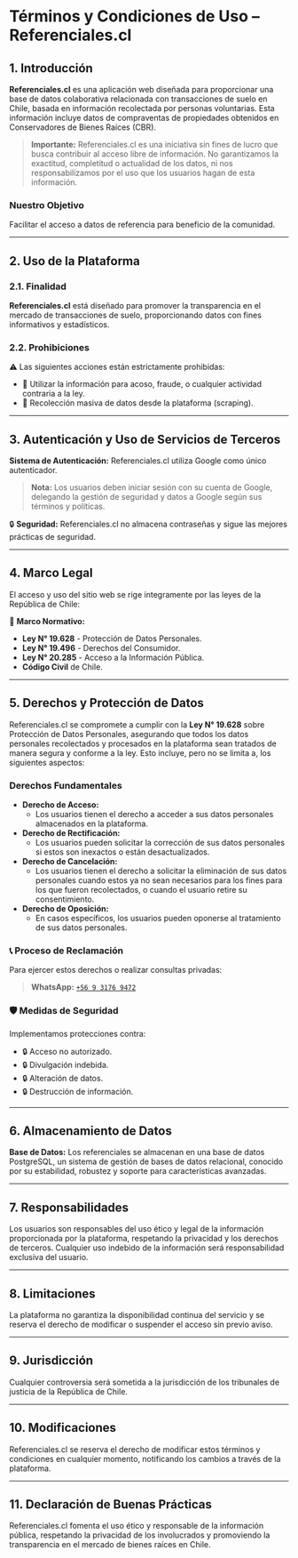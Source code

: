 # Términos y Condiciones de Uso – Referenciales.cl

## 1. Introducción

**Referenciales.cl** es una aplicación web diseñada para proporcionar una base de datos colaborativa relacionada con transacciones de suelo en Chile, basada en información recolectada por personas voluntarias. Esta información incluye datos de compraventas de propiedades obtenidos en Conservadores de Bienes Raíces (CBR).

> **Importante:** Referenciales.cl es una iniciativa sin fines de lucro que busca contribuir al acceso libre de información. No garantizamos la exactitud, completitud o actualidad de los datos, ni nos responsabilizamos por el uso que los usuarios hagan de esta información.

### Nuestro Objetivo
Facilitar el acceso a datos de referencia para beneficio de la comunidad.

---

## 2. Uso de la Plataforma

### 2.1. Finalidad
**Referenciales.cl** está diseñado para promover la transparencia en el mercado de transacciones de suelo, proporcionando datos con fines informativos y estadísticos.

### 2.2. Prohibiciones
⚠️ Las siguientes acciones están estrictamente prohibidas:
* 🚫 Utilizar la información para acoso, fraude, o cualquier actividad contraria a la ley.
* 🚫 Recolección masiva de datos desde la plataforma (scraping).

---

## 3. Autenticación y Uso de Servicios de Terceros

**Sistema de Autenticación:** Referenciales.cl utiliza Google como único autenticador.

> **Nota:** Los usuarios deben iniciar sesión con su cuenta de Google, delegando la gestión de seguridad y datos a Google según sus términos y políticas.

🔒 **Seguridad:** Referenciales.cl no almacena contraseñas y sigue las mejores prácticas de seguridad.

---

## 4. Marco Legal

El acceso y uso del sitio web se rige íntegramente por las leyes de la República de Chile:

📜 **Marco Normativo:**
* **Ley N° 19.628** - Protección de Datos Personales.
* **Ley N° 19.496** - Derechos del Consumidor.
* **Ley N° 20.285** - Acceso a la Información Pública.
* **Código Civil** de Chile.

---

## 5. Derechos y Protección de Datos

Referenciales.cl se compromete a cumplir con la **Ley N° 19.628** sobre Protección de Datos Personales, asegurando que todos los datos personales recolectados y procesados en la plataforma sean tratados de manera segura y conforme a la ley. Esto incluye, pero no se limita a, los siguientes aspectos:

### Derechos Fundamentales

* **Derecho de Acceso:** 
  - Los usuarios tienen el derecho a acceder a sus datos personales almacenados en la plataforma.
* **Derecho de Rectificación:** 
  - Los usuarios pueden solicitar la corrección de sus datos personales si estos son inexactos o están desactualizados.
* **Derecho de Cancelación:** 
  - Los usuarios tienen el derecho a solicitar la eliminación de sus datos personales cuando estos ya no sean necesarios para los fines para los que fueron recolectados, o cuando el usuario retire su consentimiento.
* **Derecho de Oposición:** 
  - En casos específicos, los usuarios pueden oponerse al tratamiento de sus datos personales.

### 📞 Proceso de Reclamación
Para ejercer estos derechos o realizar consultas privadas:
> **WhatsApp:** [`+56 9 3176 9472`](https://wa.me/56931769472)

### 🛡️ Medidas de Seguridad
Implementamos protecciones contra:
* 🔒 Acceso no autorizado.
* 🔒 Divulgación indebida.
* 🔒 Alteración de datos.
* 🔒 Destrucción de información.

---

## 6. Almacenamiento de Datos

**Base de Datos:** Los referenciales se almacenan en una base de datos PostgreSQL, un sistema de gestión de bases de datos relacional, conocido por su estabilidad, robustez y soporte para características avanzadas.

---

## 7. Responsabilidades

Los usuarios son responsables del uso ético y legal de la información proporcionada por la plataforma, respetando la privacidad y los derechos de terceros. Cualquier uso indebido de la información será responsabilidad exclusiva del usuario.

---

## 8. Limitaciones

La plataforma no garantiza la disponibilidad continua del servicio y se reserva el derecho de modificar o suspender el acceso sin previo aviso.

---

## 9. Jurisdicción

Cualquier controversia será sometida a la jurisdicción de los tribunales de justicia de la República de Chile.

---

## 10. Modificaciones

Referenciales.cl se reserva el derecho de modificar estos términos y condiciones en cualquier momento, notificando los cambios a través de la plataforma.

---

## 11. Declaración de Buenas Prácticas

Referenciales.cl fomenta el uso ético y responsable de la información pública, respetando la privacidad de los involucrados y promoviendo la transparencia en el mercado de bienes raíces en Chile.
